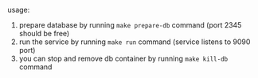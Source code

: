 usage:

1. prepare database by running `make prepare-db` command (port 2345 should be free)
2. run the service by running `make run` command (service listens to 9090 port)
3. you can stop and remove db container by running `make kill-db` command